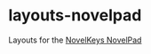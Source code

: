 # layouts-novelpad
Layouts for the [NovelKeys NovelPad](https://novelkeys.xyz/products/novelkeys-numpad-pcbs?variant=12377899991133)
